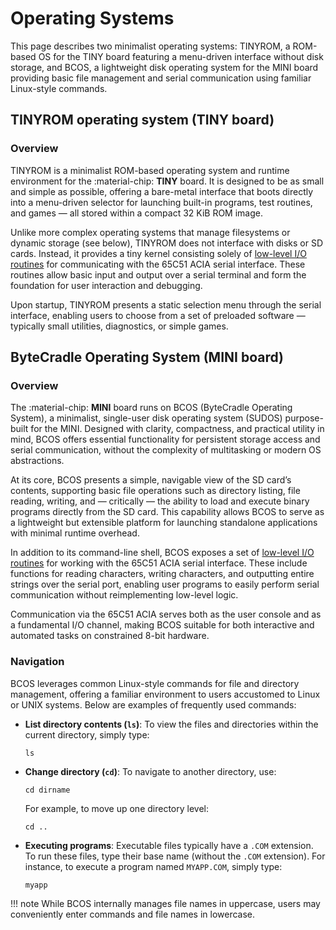 # Operating Systems

This page describes two minimalist operating systems: TINYROM, a ROM-based OS
for the TINY board featuring a menu-driven interface without disk storage, and
BCOS, a lightweight disk operating system for the MINI board providing basic
file management and serial communication using familiar Linux-style commands.

## TINYROM operating system (TINY board)

### Overview

TINYROM is a minimalist ROM-based operating system and runtime environment for
the :material-chip: **TINY** board. It is designed to be as small and simple as
possible, offering a bare-metal interface that boots directly into a menu-driven
selector for launching built-in programs, test routines, and games — all stored
within a compact 32 KiB ROM image.

Unlike more complex operating systems that manage filesystems or dynamic storage
(see below), TINYROM does not interface with disks or SD cards. Instead, it
provides a tiny kernel consisting solely of 
[low-level I/O routines](kernel-functions.md) for
communicating with the 65C51 ACIA serial interface. These routines allow basic
input and output over a serial terminal and form the foundation for user
interaction and debugging.

Upon startup, TINYROM presents a static selection menu through the serial
interface, enabling users to choose from a set of preloaded software — typically
small utilities, diagnostics, or simple games.

## ByteCradle Operating System (MINI board)

### Overview

The :material-chip: **MINI** board runs on BCOS (ByteCradle Operating System), a
minimalist, single-user disk operating system (SUDOS) purpose-built for the
MINI. Designed with clarity, compactness, and practical utility in mind, BCOS
offers essential functionality for persistent storage access and serial
communication, without the complexity of multitasking or modern OS abstractions.

At its core, BCOS presents a simple, navigable view of the SD card’s contents,
supporting basic file operations such as directory listing, file reading,
writing, and — critically — the ability to load and execute binary programs
directly from the SD card. This capability allows BCOS to serve as a lightweight
but extensible platform for launching standalone applications with minimal
runtime overhead.

In addition to its command-line shell, BCOS exposes a set of 
[low-level I/O routines](kernel-functions.md) for working with the 
65C51 ACIA serial interface. These include
functions for reading characters, writing characters, and outputting entire
strings over the serial port, enabling user programs to easily perform serial
communication without reimplementing low-level logic.

Communication via the 65C51 ACIA serves both as the user console and as a
fundamental I/O channel, making BCOS suitable for both interactive and automated
tasks on constrained 8-bit hardware.

### Navigation

BCOS leverages common Linux-style commands for file and directory management,
offering a familiar environment to users accustomed to Linux or UNIX systems.
Below are examples of frequently used commands:

- **List directory contents (`ls`)**: To view the files and directories within
  the current directory, simply type:
  ```
  ls
  ```

- **Change directory (`cd`)**: To navigate to another directory, use:
  ```
  cd dirname
  ```
  For example, to move up one directory level:
  ```
  cd ..
  ```

- **Executing programs**: Executable files typically have a `.COM` extension. To
  run these files, type their base name (without the `.COM` extension). For
  instance, to execute a program named `MYAPP.COM`, simply type:
  ```
  myapp
  ```

!!! note 
    While BCOS internally manages file names in uppercase, users may
    conveniently enter commands and file names in lowercase.
